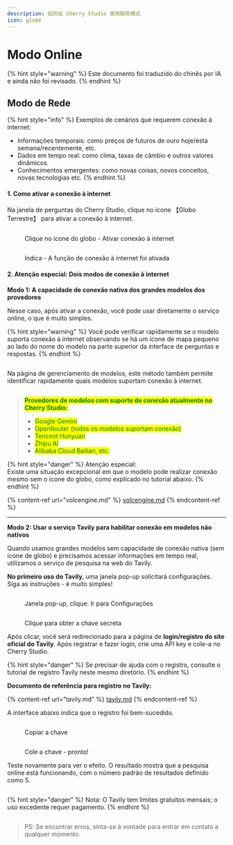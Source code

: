 ```yaml
---
description: 如何在 Cherry Studio 使用联网模式
icon: globe
---
```


# Modo Online

{% hint style="warning" %}
Este documento foi traduzido do chinês por IA e ainda não foi revisado.
{% endhint %}

## Modo de Rede

{% hint style="info" %}
Exemplos de cenários que requerem conexão à internet:

* Informações temporais: como preços de futuros de ouro hoje/esta semana/recentemente, etc.
* Dados em tempo real: como clima, taxas de câmbio e outros valores dinâmicos.
* Conhecimentos emergentes: como novas coisas, novos conceitos, novas tecnologias etc.
{% endhint %}

#### 1. Como ativar a conexão à internet

Na janela de perguntas do Cherry Studio, clique no ícone 【Globo Terrestre】 para ativar a conexão à internet.

<figure><img src="../.gitbook/assets/image (94).png" alt=""><figcaption><p>Clique no ícone do globo - Ativar conexão à internet</p></figcaption></figure>

<figure><img src="../.gitbook/assets/image (96).png" alt=""><figcaption><p>Indica - A função de conexão à internet foi ativada</p></figcaption></figure>

#### 2. Atenção especial: Dois modos de conexão à internet

**Modo 1: A capacidade de conexão nativa dos grandes modelos dos provedores**

Nesse caso, após ativar a conexão, você pode usar diretamente o serviço online, o que é muito simples.

{% hint style="warning" %}
Você pode verificar rapidamente se o modelo suporta conexão à internet observando se há um ícone de mapa pequeno ao lado do nome do modelo na parte superior da interface de perguntas e respostas.
{% endhint %}

<figure><img src="../.gitbook/assets/image (100).png" alt=""><figcaption></figcaption></figure>

Na página de gerenciamento de modelos, este método também permite identificar rapidamente quais modelos suportam conexão à internet.

<figure><img src="../.gitbook/assets/image (101).png" alt=""><figcaption></figcaption></figure>

> <mark style="color:green;">**Provedores de modelos com suporte de conexão atualmente no Cherry Studio:**</mark>
>
> * <mark style="color:green;">Google Gemini</mark>
> * <mark style="color:green;">OpenRouter (todos os modelos suportam conexão)</mark>
> * <mark style="color:green;">Tencent Hunyuan</mark>
> * <mark style="color:green;">Zhipu AI</mark>
> * <mark style="color:green;">Alibaba Cloud Bailian, etc.</mark>

{% hint style="danger" %}
Atenção especial:\
Existe uma situação excepcional em que o modelo pode realizar conexão mesmo sem o ícone do globo, como explicado no tutorial abaixo.
{% endhint %}

{% content-ref url="volcengine.md" %}
[volcengine.md](volcengine.md)
{% endcontent-ref %}

***

**Modo 2: Usar o serviço Tavily para habilitar conexão em modelos não nativos**

Quando usamos grandes modelos sem capacidade de conexão nativa (sem ícone de globo) e precisamos acessar informações em tempo real, utilizamos o serviço de pesquisa na web do Tavily.

**No primeiro uso do Tavily**, uma janela pop-up solicitará configurações. Siga as instruções - é muito simples!

<figure><img src="../.gitbook/assets/image (102).png" alt=""><figcaption><p>Janela pop-up, clique: Ir para Configurações</p></figcaption></figure>

<figure><img src="../.gitbook/assets/image (104).png" alt=""><figcaption><p>Clique para obter a chave secreta</p></figcaption></figure>

Após clicar, você será redirecionado para a página de **login/registro do site oficial do Tavily**. Após registrar e fazer login, crie uma API key e cole-a no Cherry Studio.

{% hint style="danger" %}
Se precisar de ajuda com o registro, consulte o tutorial de registro Tavily neste mesmo diretório.
{% endhint %}

**Documento de referência para registro no Tavily:**

{% content-ref url="tavily.md" %}
[tavily.md](tavily.md)
{% endcontent-ref %}

A interface abaixo indica que o registro foi bem-sucedido.

<figure><img src="../.gitbook/assets/image (105).png" alt=""><figcaption><p>Copiar a chave</p></figcaption></figure>

<figure><img src="../.gitbook/assets/image (108).png" alt=""><figcaption><p>Cole a chave - pronto!</p></figcaption></figure>

Teste novamente para ver o efeito. O resultado mostra que a pesquisa online está funcionando, com o número padrão de resultados definido como 5.

<figure><img src="../.gitbook/assets/image (107).png" alt=""><figcaption></figcaption></figure>

{% hint style="danger" %}
Nota: O Tavily tem limites gratuitos mensais; o uso excedente requer pagamento.
{% endhint %}

<figure><img src="../.gitbook/assets/image (106).png" alt=""><figcaption></figcaption></figure>

> PS: Se encontrar erros, sinta-se à vontade para entrar em contato a qualquer momento.
